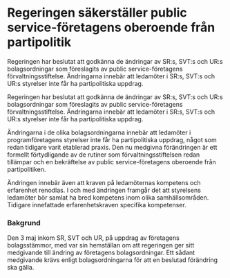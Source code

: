 # Regeringen säkerställer public service-företagens oberoende från partipolitik

Regeringen har beslutat att godkänna de ändringar av SR:s, SVT:s och UR:s bolagsordningar som föreslagits av public service-företagens förvaltningsstiftelse. Ändringarna innebär att ledamöter i SR:s, SVT:s och UR:s styrelser inte får ha partipolitiska uppdrag.

Regeringen har beslutat att godkänna de ändringar av SR:s, SVT:s och UR:s bolagsordningar som föreslagits av public service-företagens förvaltningsstiftelse. Ändringarna innebär att ledamöter i SR:s, SVT:s och UR:s styrelser inte får ha partipolitiska uppdrag.

Ändringarna i de olika bolagsordningarna innebär att ledamöter i programföretagens styrelser inte får ha partipolitiska uppdrag, något som redan tidigare varit etablerad praxis. Den nu medgivna förändringen är ett formellt förtydligande av de rutiner som förvaltningsstiftelsen redan tillämpar och en bekräftelse av public service-företagens oberoende från partipolitiken.

Ändringen innebär även att kraven på ledamöternas kompetens och erfarenhet renodlas. I och med ändringen framgår det att styrelsens ledamöter bör samlat ha bred kompetens inom olika samhällsområden. Tidigare innefattade erfarenhetskraven specifika kompetenser.

### Bakgrund

Den 3 maj inkom SR, SVT och UR, på uppdrag av företagens bolagsstämmor, med var sin hemställan om att regeringen ger sitt medgivande till ändring av företagens bolagsordningar. Ett sådant medgivande krävs enligt bolagsordningarna för att en beslutad förändring ska gälla.
